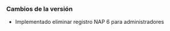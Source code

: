 <h3>Cambios de la versión</h3>

<ul>
    <li>Implementado eliminar registro NAP 6 para administradores</li>
</ul>        